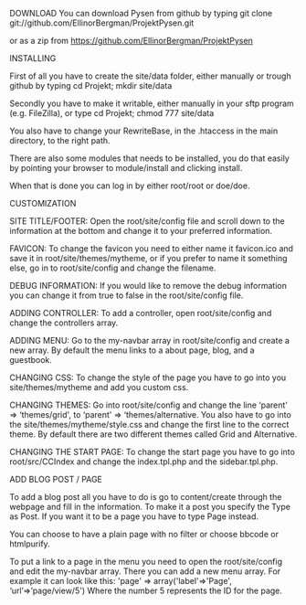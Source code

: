 DOWNLOAD
You can download Pysen from github by typing
git clone git://github.com/EllinorBergman/ProjektPysen.git

or as a zip from
https://github.com/EllinorBergman/ProjektPysen


INSTALLING

First of all you have to create the site/data folder, either manually or trough github by typing
cd Projekt; mkdir site/data

Secondly you have to make it writable, either manually in your sftp program (e.g. FileZilla), or type
cd Projekt; chmod 777 site/data

You also have to change your RewriteBase, in the .htaccess in the main directory, to the right path.

There are also some modules that needs to be installed, you do that easily by pointing your browser to module/install and clicking install.

When that is done you can log in by either root/root or doe/doe.

CUSTOMIZATION

SITE TITLE/FOOTER: Open the root/site/config file and scroll down to the information at the bottom and change it to your preferred information.

FAVICON: To change the favicon you need to either name it favicon.ico and save it in root/site/themes/mytheme, or if you prefer to name it something else, go in to root/site/config and change the filename.

DEBUG INFORMATION: If you would like to remove the debug information you can change it from true to false in the root/site/config file.

ADDING CONTROLLER: To add a controller, open root/site/config and change the controllers array.

ADDING MENU: Go to the my-navbar array in root/site/config and create a new array. By default the menu links to a about page, blog, and a guestbook.

CHANGING CSS: To change the style of the page you have to go into you site/themes/mytheme and add you custom css.

CHANGING THEMES: Go into root/site/config and change the line ‘parent' => ‘themes/grid', to ‘parent' => ‘themes/alternative. You also have to go into the site/themes/mytheme/style.css and change the first line to the correct theme. By default there are two different themes called Grid and Alternative.

CHANGING THE START PAGE: To change the start page you have to go into root/src/CCIndex and change the index.tpl.php and the sidebar.tpl.php.


ADD BLOG POST / PAGE

To add a blog post all you have to do is go to content/create through the webpage and fill in the information. To make it a post you specify the Type as Post. If you want it to be a page you have to type Page instead. 

You can choose to have a plain page with no filter or choose bbcode or htmlpurify. 

To put a link to a page in the menu you need to open the root/site/config and edit the my-navbar array. There you can add a new menu array. For example it can look like this: 
'page' => array('label'=>'Page', ‘url’=>’page/view/5')
Where the number 5 represents the ID for the page. 
